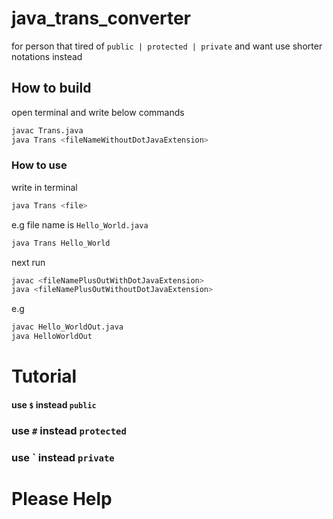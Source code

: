 # java_trans_converter
for person that tired of `public | protected | private` and want use shorter notations instead 

## How to build
open terminal and write below commands
```sh
javac Trans.java
java Trans <fileNameWithoutDotJavaExtension>
```

### How to use
write in terminal
```sh
java Trans <file>
```
e.g file name is `Hello_World.java`
```sh
java Trans Hello_World
```
next run
```sh
javac <fileNamePlusOutWithDotJavaExtension>
java <fileNamePlusOutWithoutDotJavaExtension>
```
e.g
```sh
javac Hello_WorldOut.java
java HelloWorldOut
```

# Tutorial
#### use `$` instead `public`

###  use `#` instead `protected`

### use \` instead `private`
# Please Help 
